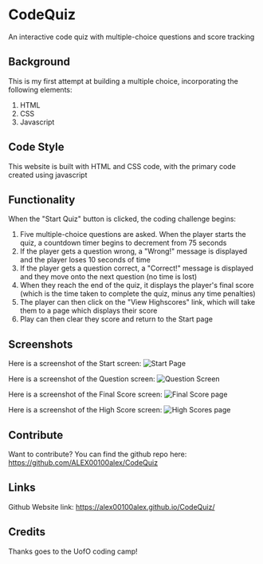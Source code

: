 # CodeQuiz
An interactive code quiz with multiple-choice questions and score tracking

## Background 

This is my first attempt at building a multiple choice, incorporating the following elements:
1. HTML
2. CSS 
3. Javascript 

## Code Style

This website is built with HTML and CSS code, with the primary code created using javascript  

## Functionality

When the "Start Quiz" button is clicked, the coding challenge begins:

1. Five multiple-choice questions are asked. When the player starts the quiz, a countdown timer begins to decrement from 75 seconds
2. If the player gets a question wrong, a "Wrong!" message is displayed and the player loses 10 seconds of time 
3. If the player gets a question correct, a "Correct!" message is displayed and they move onto the next question (no time is lost)
3. When they reach the end of the quiz, it displays the player's final score (which is the time taken to complete the quiz, minus any time penalties)
4. The player can then click on the "View Highscores" link, which will take them to a page which displays their score
5. Play can then clear they score and return to the Start page


## Screenshots 

Here is a screenshot of the Start screen:
![Start Page](https://user-images.githubusercontent.com/53154900/100977162-6de09a00-34f5-11eb-8fa0-84f44c4fce3a.PNG)

Here is a screenshot of the Question screen:
![Question Screen](https://user-images.githubusercontent.com/53154900/100977225-8badff00-34f5-11eb-83e1-b0b6d5aa7b0f.PNG)

Here is a screenshot of the Final Score screen:
![Final Score page](https://user-images.githubusercontent.com/53154900/100977251-949ed080-34f5-11eb-9fc2-2c9fb4121ab9.PNG)

Here is a screenshot of the High Score screen:
![High Scores page](https://user-images.githubusercontent.com/53154900/100977270-9c5e7500-34f5-11eb-9135-120936055b04.PNG)


## Contribute

Want to contribute? You can find the github repo here: https://github.com/ALEX00100alex/CodeQuiz 

## Links

Github Website link: https://alex00100alex.github.io/CodeQuiz/ 

## Credits

Thanks goes to the UofO coding camp!